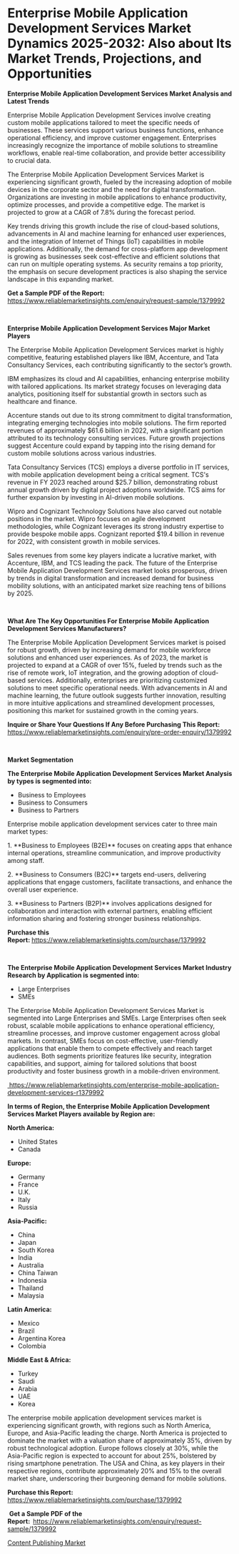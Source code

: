 <p><h1>Enterprise Mobile Application Development Services Market Dynamics 2025-2032: Also about Its Market Trends, Projections, and Opportunities</h1></p><p><strong>Enterprise Mobile Application Development Services Market Analysis and Latest Trends</strong></p>
<p><p>Enterprise Mobile Application Development Services involve creating custom mobile applications tailored to meet the specific needs of businesses. These services support various business functions, enhance operational efficiency, and improve customer engagement. Enterprises increasingly recognize the importance of mobile solutions to streamline workflows, enable real-time collaboration, and provide better accessibility to crucial data.</p><p>The Enterprise Mobile Application Development Services Market is experiencing significant growth, fueled by the increasing adoption of mobile devices in the corporate sector and the need for digital transformation. Organizations are investing in mobile applications to enhance productivity, optimize processes, and provide a competitive edge. The market is projected to grow at a CAGR of 7.8% during the forecast period.</p><p>Key trends driving this growth include the rise of cloud-based solutions, advancements in AI and machine learning for enhanced user experiences, and the integration of Internet of Things (IoT) capabilities in mobile applications. Additionally, the demand for cross-platform app development is growing as businesses seek cost-effective and efficient solutions that can run on multiple operating systems. As security remains a top priority, the emphasis on secure development practices is also shaping the service landscape in this expanding market.</p></p>
<p><strong>Get a Sample PDF of the Report:&nbsp;</strong> <a href="https://www.reliablemarketinsights.com/enquiry/request-sample/1379992?utm_campaign=2197&utm_medium=2&utm_source=Github&utm_content=ia&utm_term=10032025&utm_id=enterprise-mobile-application-development-services">https://www.reliablemarketinsights.com/enquiry/request-sample/1379992</a></p>
<p>&nbsp;</p>
<p><strong>Enterprise Mobile Application Development Services Major Market Players</strong></p>
<p><p>The Enterprise Mobile Application Development Services market is highly competitive, featuring established players like IBM, Accenture, and Tata Consultancy Services, each contributing significantly to the sector’s growth. </p><p>IBM emphasizes its cloud and AI capabilities, enhancing enterprise mobility with tailored applications. Its market strategy focuses on leveraging data analytics, positioning itself for substantial growth in sectors such as healthcare and finance.</p><p>Accenture stands out due to its strong commitment to digital transformation, integrating emerging technologies into mobile solutions. The firm reported revenues of approximately $61.6 billion in 2022, with a significant portion attributed to its technology consulting services. Future growth projections suggest Accenture could expand by tapping into the rising demand for custom mobile solutions across various industries.</p><p>Tata Consultancy Services (TCS) employs a diverse portfolio in IT services, with mobile application development being a critical segment. TCS's revenue in FY 2023 reached around $25.7 billion, demonstrating robust annual growth driven by digital project adoptions worldwide. TCS aims for further expansion by investing in AI-driven mobile solutions.</p><p>Wipro and Cognizant Technology Solutions have also carved out notable positions in the market. Wipro focuses on agile development methodologies, while Cognizant leverages its strong industry expertise to provide bespoke mobile apps. Cognizant reported $19.4 billion in revenue for 2022, with consistent growth in mobile services.</p><p>Sales revenues from some key players indicate a lucrative market, with Accenture, IBM, and TCS leading the pack. The future of the Enterprise Mobile Application Development Services market looks prosperous, driven by trends in digital transformation and increased demand for business mobility solutions, with an anticipated market size reaching tens of billions by 2025.</p></p>
<p>&nbsp;</p>
<p><strong>What Are The Key Opportunities For Enterprise Mobile Application Development Services Manufacturers?</strong></p>
<p><p>The Enterprise Mobile Application Development Services market is poised for robust growth, driven by increasing demand for mobile workforce solutions and enhanced user experiences. As of 2023, the market is projected to expand at a CAGR of over 15%, fueled by trends such as the rise of remote work, IoT integration, and the growing adoption of cloud-based services. Additionally, enterprises are prioritizing customized solutions to meet specific operational needs. With advancements in AI and machine learning, the future outlook suggests further innovation, resulting in more intuitive applications and streamlined development processes, positioning this market for sustained growth in the coming years.</p></p>
<p><strong>Inquire or Share Your Questions If Any Before Purchasing This Report:</strong> <a href="https://www.reliablemarketinsights.com/enquiry/pre-order-enquiry/1379992?utm_campaign=2197&utm_medium=2&utm_source=Github&utm_content=ia&utm_term=10032025&utm_id=enterprise-mobile-application-development-services">https://www.reliablemarketinsights.com/enquiry/pre-order-enquiry/1379992</a></p>
<p>&nbsp;</p>
<p><strong>Market Segmentation</strong></p>
<p><strong>The Enterprise Mobile Application Development Services Market Analysis by types is segmented into:</strong></p>
<p><ul><li>Business to Employees</li><li>Business to Consumers</li><li>Business to Partners</li></ul></p>
<p><p>Enterprise mobile application development services cater to three main market types: </p><p>1. **Business to Employees (B2E)** focuses on creating apps that enhance internal operations, streamline communication, and improve productivity among staff. </p><p>2. **Business to Consumers (B2C)** targets end-users, delivering applications that engage customers, facilitate transactions, and enhance the overall user experience. </p><p>3. **Business to Partners (B2P)** involves applications designed for collaboration and interaction with external partners, enabling efficient information sharing and fostering stronger business relationships.</p></p>
<p><strong>Purchase this Report:&nbsp;</strong><a href="https://www.reliablemarketinsights.com/purchase/1379992?utm_campaign=2197&utm_medium=2&utm_source=Github&utm_content=ia&utm_term=10032025&utm_id=enterprise-mobile-application-development-services">https://www.reliablemarketinsights.com/purchase/1379992</a></p>
<p>&nbsp;</p>
<p><strong>The Enterprise Mobile Application Development Services Market Industry Research by Application is segmented into:</strong></p>
<p><ul><li>Large Enterprises</li><li>SMEs</li></ul></p>
<p><p>The Enterprise Mobile Application Development Services Market is segmented into Large Enterprises and SMEs. Large Enterprises often seek robust, scalable mobile applications to enhance operational efficiency, streamline processes, and improve customer engagement across global markets. In contrast, SMEs focus on cost-effective, user-friendly applications that enable them to compete effectively and reach target audiences. Both segments prioritize features like security, integration capabilities, and support, aiming for tailored solutions that boost productivity and foster business growth in a mobile-driven environment.</p></p>
<p><a href="https://www.reliablemarketinsights.com/enterprise-mobile-application-development-services-r1379992?utm_campaign=2197&utm_medium=2&utm_source=Github&utm_content=ia&utm_term=10032025&utm_id=enterprise-mobile-application-development-services">&nbsp;https://www.reliablemarketinsights.com/enterprise-mobile-application-development-services-r1379992</a></p>
<p><strong>In terms of Region, the Enterprise Mobile Application Development Services Market Players available by Region are:</strong></p>
<p>
    <p> <strong> North America: </strong>
        <ul>
            <li>United States</li>
            <li>Canada</li>
        </ul>
        </p> 
    <p> <strong> Europe: </strong>
        <ul>
            <li>Germany</li>
            <li>France</li>
            <li>U.K.</li>
            <li>Italy</li>
            <li>Russia</li>
        </ul>
        </p> 
    <p> <strong> Asia-Pacific: </strong>
        <ul>
            <li>China</li>
            <li>Japan</li>
            <li>South Korea</li>
            <li>India</li>
            <li>Australia</li>
            <li>China Taiwan</li>
            <li>Indonesia</li>
            <li>Thailand</li>
            <li>Malaysia</li>
        </ul>
        </p> 
    <p> <strong> Latin America: </strong>
        <ul>
            <li>Mexico</li>
            <li>Brazil</li>
            <li>Argentina Korea</li>
            <li>Colombia</li>
        </ul>
        </p> 
    <p> <strong> Middle East & Africa: </strong>
        <ul>
            <li>Turkey</li>
            <li>Saudi</li>
            <li>Arabia</li>
            <li>UAE</li>
            <li>Korea</li>
        </ul>
    </p>
    </p>
<p><p>The enterprise mobile application development services market is experiencing significant growth, with regions such as North America, Europe, and Asia-Pacific leading the charge. North America is projected to dominate the market with a valuation share of approximately 35%, driven by robust technological adoption. Europe follows closely at 30%, while the Asia-Pacific region is expected to account for about 25%, bolstered by rising smartphone penetration. The USA and China, as key players in their respective regions, contribute approximately 20% and 15% to the overall market share, underscoring their burgeoning demand for mobile solutions.</p></p>
<p><strong>Purchase this Report: </strong><a href="https://www.reliablemarketinsights.com/purchase/1379992?utm_campaign=2197&utm_medium=2&utm_source=Github&utm_content=ia&utm_term=10032025&utm_id=enterprise-mobile-application-development-services">https://www.reliablemarketinsights.com/purchase/1379992</a></p>
<p>&nbsp;<strong>Get a Sample PDF of the Report:&nbsp;&nbsp;</strong><a href="https://www.reliablemarketinsights.com/enquiry/request-sample/1379992?utm_campaign=2197&utm_medium=2&utm_source=Github&utm_content=ia&utm_term=10032025&utm_id=enterprise-mobile-application-development-services">https://www.reliablemarketinsights.com/enquiry/request-sample/1379992</a></p>
<p><strong></strong></p>
<p><p><a href="https://github.com/JosephineMcguire65/Market-Research-Report-List-2/blob/main/content-publishing-market.md?utm_campaign=2197&utm_medium=2&utm_source=Github&utm_content=ia&utm_term=10032025&utm_id=enterprise-mobile-application-development-services">Content Publishing Market</a></p></p>